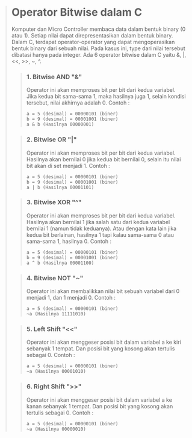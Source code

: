 ># **Operator Bitwise dalam C**
> Komputer dan Micro Controller membaca data dalam bentuk binary (0 atau 1). Setiap nilai dapat direpresentasikan dalam bentuk binary. Dalam C, terdapat operator-operator yang dapat mengoperasikan bentuk binary dari sebuah nilai. Pada kasus ini, type dari nilai tersebut dibatasi hanya pada integer. Ada 6 operator bitwise dalam C yaitu &, |, <<, >>, ~, ^.
>> ### **1. Bitwise AND "&"**
>> Operator ini akan memproses bit per bit dari kedua variabel. Jika kedua bit sama-sama 1, maka hasilnya juga 1, selain kondisi tersebut, nilai akhirnya adalah 0.
>> Contoh :
>> ```
>> a = 5 (desimal) = 00000101 (biner)
>> b = 9 (desimal) = 00001001 (biner)
>> a & b (Hasilnya 00000001)
>> ```
>
>> ### **2. Bitwise OR "|"** 
>> Operator ini akan memproses bit per bit dari kedua variabel. Hasilnya akan bernilai 0 jika kedua bit bernilai 0, selain itu nilai bit akan di set menjadi 1.
>> Contoh :
>> ```
>> a = 5 (desimal) = 00000101 (biner)
>> b = 9 (desimal) = 00001001 (biner)
>> a | b (Hasilnya 00001101)
>> ```
>
>> ### **3. Bitwise XOR "^"**
>> Operator ini akan memproses bit per bit dari kedua variabel. Hasilnya akan bernilai 1 jika salah satu dari kedua variabel bernilai 1 (namun tidak keduanya). Atau dengan kata lain jika kedua bit berlainan, hasilnya 1 tapi kalau sama-sama 0 atau sama-sama 1, hasilnya 0.
>> Contoh :
>> ```
>> a = 5 (desimal) = 00000101 (biner)
>> b = 9 (desimal) = 00001001 (biner)
>> a ^ b (Hasilnya 00001100)
>> ```
>
>> ### **4. Bitwise NOT "~"**
>> Operator ini akan membalikkan nilai bit sebuah variabel dari 0 menjadi 1, dan 1 menjadi 0.
>> Contoh :
>> ```
>> a = 5 (desimal) = 00000101 (biner)
>> ~a (Hasilnya 11111010)
>> ```
>
>> ### **5. Left Shift "<<"**
>> Operator ini akan menggeser posisi bit dalam variabel a ke kiri sebanyak 1 tempat. Dan posisi bit yang kosong akan tertulis sebagai 0.
>> Contoh :
>> ```
>> a = 5 (desimal) = 00000101 (biner)
>> ~a (Hasilnya 00001010)
>> ```
>
>> ### **6. Right Shift ">>"**
>> Operator ini akan menggeser posisi bit dalam variabel a ke kanan sebanyak 1 tempat. Dan posisi bit yang kosong akan tertulis sebagai 0.
>> Contoh :
>> ```
>> a = 5 (desimal) = 00000101 (biner)
>> ~a (Hasilnya 00000010)
>> ```
